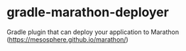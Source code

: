 # gradle-marathon-deployer
Gradle plugin that can deploy your application to Marathon (https://mesosphere.github.io/marathon/)
